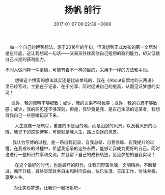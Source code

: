 ﻿---
layout: post
title: 扬帆 前行
date: 2017-01-07 00:22:39 +0800
category: 践行
tags: Do
keywords: 烂开始
description: 梦想源于践行
---




&nbsp;&nbsp;&nbsp;&nbsp;做一个自己的博客想法，源于2016年的年初，但没想到正式发布的第一文居然是在年底。这让我想起一句话——交易员往往高估自己短期的盈利能力，却又低估自己长期的获利能力。


不同人做同样一件事情，可能有着不一样的目的，采用不一样的方法和手段。


&nbsp;&nbsp;&nbsp;&nbsp;&nbsp;&nbsp;&nbsp;&nbsp;想做这个博客的想法其实还是比较单纯的，我在《About自留地的三两语》里已经写过，主要在于记录、在于分享、同时促进自己的提高，从而见证梦想的实现！

&nbsp;&nbsp;&nbsp;&nbsp;&nbsp;或许，我的观察不够细致；或许，我的文采不够优美；或许，我的心思不够敏感；或许，我的洞见还不够深刻，但是，我毕竟是我，是自己生活的记录者，我想将我自己一些思绪记录下来。

&nbsp;&nbsp;&nbsp;&nbsp;&nbsp;&nbsp;&nbsp;&nbsp;人生就像一场旅程，重要的不是目的地，而是沿途的风景，以及看风景的心情，我记下的这些博客，可能就是我人生，路上沿途的风景。

&nbsp;&nbsp;&nbsp;&nbsp;&nbsp;&nbsp;我认为写博的过程，是一场自我记录、自我总结、自我修炼、自我提升的过程。在我成长的过程中，希望我记录的这些东西，能够让我成为更好的自己。同时也进行一些知识共享和交流，并且留下自己的成长轨迹，见证梦想的自我实现！

&nbsp;&nbsp;&nbsp;&nbsp;&nbsp;&nbsp;&nbsp;&nbsp;在这个最好的时代，也是最坏的时代，让我们野蛮体魄，文明精神，不断精进，循环升级，最终实现财务自由和时间自由，快乐生活，无压工作，体味幸福，享受人生。

&nbsp;&nbsp;&nbsp;&nbsp;&nbsp;&nbsp;&nbsp;为让实现梦想，让我们一起扬帆吧~




